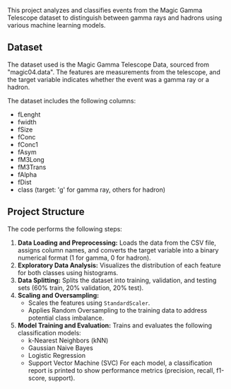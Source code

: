 This project analyzes and classifies events from the Magic Gamma Telescope dataset to distinguish between gamma rays and hadrons using various machine learning models.

## Dataset

The dataset used is the Magic Gamma Telescope Data, sourced from "magic04.data". The features are measurements from the telescope, and the target variable indicates whether the event was a gamma ray or a hadron.

The dataset includes the following columns:
- fLenght
- fwidth
- fSize
- fConc
- fConc1
- fAsym
- fM3Long
- fM3Trans
- fAlpha
- fDist
- class (target: 'g' for gamma ray, others for hadron)

## Project Structure

The code performs the following steps:

1.  **Data Loading and Preprocessing:** Loads the data from the CSV file, assigns column names, and converts the target variable into a binary numerical format (1 for gamma, 0 for hadron).
2.  **Exploratory Data Analysis:** Visualizes the distribution of each feature for both classes using histograms.
3.  **Data Splitting:** Splits the dataset into training, validation, and testing sets (60% train, 20% validation, 20% test).
4.  **Scaling and Oversampling:**
    *   Scales the features using `StandardScaler`.
    *   Applies Random Oversampling to the training data to address potential class imbalance.
5.  **Model Training and Evaluation:** Trains and evaluates the following classification models:
    *   k-Nearest Neighbors (kNN)
    *   Gaussian Naive Bayes
    *   Logistic Regression
    *   Support Vector Machine (SVC)
    For each model, a classification report is printed to show performance metrics (precision, recall, f1-score, support).
